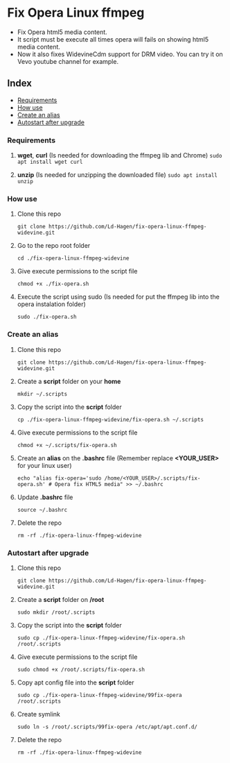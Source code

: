 # Fix Opera Linux ffmpeg

* Fix Opera html5 media content.
* It script must be execute all times opera will fails on showing html5 media content.
* Now it also fixes WidevineCdm support for DRM video. You can try it on Vevo youtube channel for example.

## Index

* [Requirements](#Requirements)
* [How use](#How-use)
* [Create an alias](#Create-an-alias)
* [Autostart after upgrade](#Autostart-after-upgrade)

### Requirements

1. **wget**, **curl** (Is needed for downloading the ffmpeg lib and Chrome)
    ```sudo apt install wget curl```

2. **unzip** (Is needed for unzipping the downloaded file)
    ```sudo apt install unzip```

### How use

1. Clone this repo

    ```git clone https://github.com/Ld-Hagen/fix-opera-linux-ffmpeg-widevine.git```
    
2. Go to the repo root folder

    ```cd ./fix-opera-linux-ffmpeg-widevine```

3. Give execute permissions to the script file

    ```chmod +x ./fix-opera.sh```

4. Execute the script using sudo (Is needed for put the ffmpeg lib into the opera instalation folder)
    
    ```sudo ./fix-opera.sh```

### Create an alias

1. Clone this repo
    
    ```git clone https://github.com/Ld-Hagen/fix-opera-linux-ffmpeg-widevine.git```

2. Create a **script** folder on your **home**
    
    ```mkdir ~/.scripts```

3. Copy the script into the **script** folder
    
    ```cp ./fix-opera-linux-ffmpeg-widevine/fix-opera.sh ~/.scripts```

4. Give execute permissions to the script file
    
    ```chmod +x ~/.scripts/fix-opera.sh```

5. Create an **alias** on the **.bashrc** file (Remember replace **<YOUR_USER>** for your linux user)
    
    ```echo "alias fix-opera='sudo /home/<YOUR_USER>/.scripts/fix-opera.sh' # Opera fix HTML5 media" >> ~/.bashrc```

6. Update **.bashrc** file
    
    ```source ~/.bashrc```

7. Delete the repo
    
    ```rm -rf ./fix-opera-linux-ffmpeg-widevine```
### Autostart after upgrade

1. Clone this repo

    ```git clone https://github.com/Ld-Hagen/fix-opera-linux-ffmpeg-widevine.git```
    
2. Create a **script** folder on **/root**
    
    ```sudo mkdir /root/.scripts```

3. Copy the script into the **script** folder
    
    ```sudo cp ./fix-opera-linux-ffmpeg-widevine/fix-opera.sh /root/.scripts```

4. Give execute permissions to the script file
    
    ```sudo chmod +x /root/.scripts/fix-opera.sh```

5. Copy apt config file into the **script** folder
    
    ```sudo cp ./fix-opera-linux-ffmpeg-widevine/99fix-opera /root/.scripts```

6. Create symlink
    
    ```sudo ln -s /root/.scripts/99fix-opera /etc/apt/apt.conf.d/```

7. Delete the repo
    
    ```rm -rf ./fix-opera-linux-ffmpeg-widevine```
